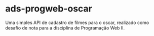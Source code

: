 # ads-progweb-oscar
Uma  simples API de cadastro de filmes para o oscar, realizado como desafio de nota para a disciplina de Programação Web II. 
